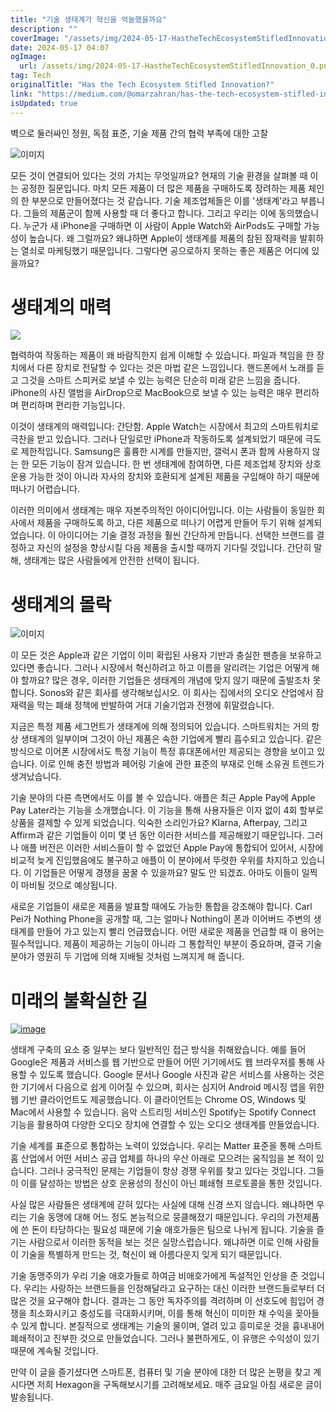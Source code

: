 ```yaml
---
title: "기술 생태계가 혁신을 억눌했을까요"
description: ""
coverImage: "/assets/img/2024-05-17-HastheTechEcosystemStifledInnovation_0.png"
date: 2024-05-17 04:07
ogImage: 
  url: /assets/img/2024-05-17-HastheTechEcosystemStifledInnovation_0.png
tag: Tech
originalTitle: "Has the Tech Ecosystem Stifled Innovation?"
link: "https://medium.com/@omarzahran/has-the-tech-ecosystem-stifled-innovation-2380450e6514"
isUpdated: true
---
```





벽으로 둘러싸인 정원, 독점 표준, 기술 제품 간의 협력 부족에 대한 고찰

![이미지](/assets/img/2024-05-17-HastheTechEcosystemStifledInnovation_0.png)

모든 것이 연결되어 있다는 것의 가치는 무엇일까요? 현재의 기술 환경을 살펴볼 때 이는 공정한 질문입니다. 마치 모든 제품이 더 많은 제품을 구매하도록 장려하는 제품 체인의 한 부분으로 만들어졌다는 것 같습니다. 기술 제조업체들은 이를 '생태계'라고 부릅니다. 그들의 제품군이 함께 사용할 때 더 좋다고 합니다. 그리고 우리는 이에 동의했습니다. 누군가 새 iPhone을 구매하면 이 사람이 Apple Watch와 AirPods도 구매할 가능성이 높습니다. 왜 그럴까요? 왜냐하면 Apple이 생태계를 제품의 참된 잠재력을 발휘하는 열쇠로 마케팅했기 때문입니다. 그렇다면 공으로하지 못하는 좋은 제품은 어디에 있을까요?  

# 생태계의 매력

<div class="content-ad"></div>

<img src="/assets/img/2024-05-17-HastheTechEcosystemStifledInnovation_1.png" />

협력하여 작동하는 제품이 왜 바람직한지 쉽게 이해할 수 있습니다. 파일과 책임을 한 장치에서 다른 장치로 전달할 수 있다는 것은 마법 같은 느낌입니다. 핸드폰에서 노래를 듣고 그것을 스마트 스피커로 보낼 수 있는 능력은 단순히 미래 같은 느낌을 줍니다. iPhone의 사진 앨범을 AirDrop으로 MacBook으로 보낼 수 있는 능력은 매우 편리하며 편리하며 편리한 기능입니다.

이것이 생태계의 매력입니다: 간단함. Apple Watch는 시장에서 최고의 스마트워치로 극찬을 받고 있습니다. 그러나 단일로만 iPhone과 작동하도록 설계되었기 때문에 극도로 제한적입니다. Samsung은 훌륭한 시계를 만들지만, 갤럭시 폰과 함께 사용하지 않는 한 모든 기능이 잠겨 있습니다. 한 번 생태계에 참여하면, 다른 제조업체 장치와 상호 운용 가능한 것이 아니라 자사의 장치와 호환되게 설계된 제품을 구입해야 하기 때문에 떠나기 어렵습니다.

이러한 의미에서 생태계는 매우 자본주의적인 아이디어입니다. 이는 사람들이 동일한 회사에서 제품을 구매하도록 하고, 다른 제품으로 떠나기 어렵게 만들어 두기 위해 설계되었습니다. 이 아이디어는 기술 결정 과정을 훨씬 간단하게 만듭니다. 선택한 브랜드를 결정하고 자신의 설정을 향상시킬 다음 제품을 출시할 때까지 기다릴 것입니다. 간단히 말해, 생태계는 많은 사람들에게 안전한 선택이 됩니다.

<div class="content-ad"></div>

# 생태계의 몰락

![이미지](/assets/img/2024-05-17-HastheTechEcosystemStifledInnovation_2.png)

이 모든 것은 Apple과 같은 기업이 이미 확립된 사용자 기반과 충실한 팬층을 보유하고 있다면 좋습니다. 그러나 시장에서 혁신하려고 하고 이름을 알리려는 기업은 어떻게 해야 할까요? 많은 경우, 이러한 기업들은 생태계의 개념에 맞지 않기 때문에 출발조차 못 합니다. Sonos와 같은 회사를 생각해보십시오. 이 회사는 집에서의 오디오 산업에서 잠재력을 막는 폐쇄 정책에 반발하여 거대 기술기업과 전쟁에 휘말렸습니다.

지금은 특정 제품 세그먼트가 생태계에 의해 정의되어 있습니다. 스마트워치는 거의 항상 생태계의 일부이며 그것이 아닌 제품은 속한 기업에게 빨리 흡수되고 있습니다. 같은 방식으로 이어폰 시장에서도 특정 기능이 특정 휴대폰에서만 제공되는 경향을 보이고 있습니다. 이로 인해 충전 방법과 페어링 기술에 관한 표준의 부재로 인해 소유권 트렌드가 생겨났습니다.

<div class="content-ad"></div>

기술 분야의 다른 측면에서도 이를 볼 수 있습니다. 애플은 최근 Apple Pay에 Apple Pay Later라는 기능을 소개했습니다. 이 기능을 통해 사용자들은 이자 없이 4회 할부로 상품을 결제할 수 있게 되었습니다. 익숙한 소리인가요? Klarna, Afterpay, 그리고 Affirm과 같은 기업들이 이미 몇 년 동안 이러한 서비스를 제공해왔기 때문입니다. 그러나 애플 버전은 이러한 서비스들이 할 수 없었던 Apple Pay에 통합되어 있어서, 시장에 비교적 늦게 진입했음에도 불구하고 애플이 이 분야에서 뚜렷한 우위를 차지하고 있습니다. 이 기업들은 어떻게 경쟁을 꿈꿀 수 있을까요? 말도 안 되겠죠. 아마도 이들이 일찍이 마비될 것으로 예상됩니다.

새로운 기업들이 새로운 제품을 발표할 때에도 가능한 통합을 강조해야 합니다. Carl Pei가 Nothing Phone을 공개할 때, 그는 얼마나 Nothing이 폰과 이어버드 주변의 생태계를 만들어 가고 있는지 빨리 언급했습니다. 어떤 새로운 제품을 언급할 때 이 용어는 필수적입니다. 제품이 제공하는 기능이 아니라 그 통합적인 부분이 중요하며, 결국 기술 분야가 영원히 두 기업에 의해 지배될 것처럼 느껴지게 해 줍니다.

# 미래의 불확실한 길

[![image](/assets/img/2024-05-17-HastheTechEcosystemStifledInnovation_3.png)](#)

<div class="content-ad"></div>

생태계 구축의 요소 중 일부는 보다 일반적인 접근 방식을 취해왔습니다. 예를 들어 Google은 제품과 서비스를 웹 기반으로 만들어 어떤 기기에서도 웹 브라우저를 통해 사용할 수 있도록 했습니다. Google 문서나 Google 사진과 같은 서비스를 사용하는 것은 한 기기에서 다음으로 쉽게 이어질 수 있으며, 회사는 심지어 Android 메시징 앱을 위한 웹 기반 클라이언트도 제공했습니다. 이 클라이언트는 Chrome OS, Windows 및 Mac에서 사용할 수 있습니다. 음악 스트리밍 서비스인 Spotify는 Spotify Connect 기능을 활용하여 다양한 오디오 장치에 연결할 수 있는 오디오 생태계를 만들었습니다.

기술 세계를 표준으로 통합하는 노력이 있었습니다. 우리는 Matter 표준을 통해 스마트 홈 산업에서 어떤 서비스 공급 업체를 하나의 우산 아래로 모으려는 움직임을 본 적이 있습니다. 그러나 궁극적인 문제는 기업들이 항상 경쟁 우위를 찾고 있다는 것입니다. 그들이 이를 달성하는 방법은 상호 운용성의 정신이 아닌 폐쇄형 프로토콜을 통한 것입니다.

사실 많은 사람들은 생태계에 갇혀 있다는 사실에 대해 신경 쓰지 않습니다. 왜냐하면 우리는 기술 동맹에 대해 어느 정도 본능적으로 뭉클해졌기 때문입니다. 우리의 가전제품에 쓴 돈이 타당하다는 필요성 때문에 기술 애호가들은 팀으로 나뉘게 됩니다. 기술을 즐기는 사람으로서 이러한 동적을 보는 것은 실망스럽습니다. 왜냐하면 이로 인해 사람들이 기술을 특별하게 만드는 것, 혁신이 왜 아름다운지 잊게 되기 때문입니다.

기술 동맹주의가 우리 기술 애호가들로 하여금 비애호가에게 독설적인 인상을 준 것입니다. 우리는 사랑하는 브랜드들을 인정해달라고 요구하는 대신 이러한 브랜드들로부터 더 많은 것을 요구해야 합니다. 결과는 그 동안 독자주의를 격려하며 이 선호도에 힘입어 경쟁을 최소화시키고 충성도를 극대화시키며, 이를 통해 혁신이 미미한 채 수익을 꽂아들 수 있게 합니다. 본질적으로 생태계는 기술의 물이며, 열려 있고 흥미로운 것을 흉내내어 폐쇄적이고 진부한 것으로 만들었습니다. 그러나 불편하게도, 이 유행은 수익성이 있기 때문에 계속될 것입니다.

<div class="content-ad"></div>

만약 이 글을 즐기셨다면 스마트폰, 컴퓨터 및 기술 분야에 대한 더 많은 논평을 찾고 계시다면 저희 Hexagon을 구독해보시기를 고려해보세요. 매주 금요일 아침 새로운 글이 발송됩니다.